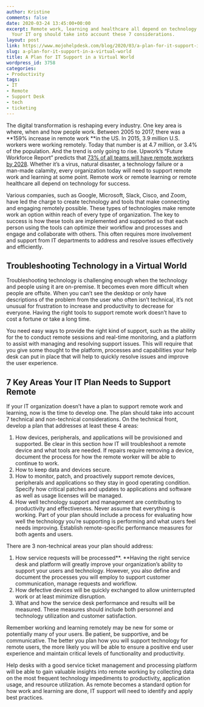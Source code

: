 ```yaml
---
author: Kristine
comments: false
date: 2020-03-24 13:45:00+00:00
excerpt: Remote work, learning and healthcare all depend on technology for success.
  Your IT org should take into account these 7 considerations.
layout: post
link: https://www.mojohelpdesk.com/blog/2020/03/a-plan-for-it-support-in-a-virtual-world/
slug: a-plan-for-it-support-in-a-virtual-world
title: A Plan for IT Support in a Virtual World
wordpress_id: 3758
categories:
- Productivity
tags:
- IT
- Remote
- Support Desk
- tech
- ticketing
---
```





The digital transformation is reshaping every industry. One key area is where, when and how people work. Between 2005 to 2017, there was a **159% increase in remote work **in the US. In 2015, 3.9 million U.S. workers were working remotely. Today that number is at 4.7 million, or 3.4% of the population. And the trend is only going to rise. Upwork’s “Future Workforce Report” predicts that [73% of all teams will have remote workers by 2028](https://www.upwork.com/press/2019/03/05/third-annual-future-workforce-report/). Whether it’s a virus, natural disaster, a technology failure or a man-made calamity, every organization today will need to support remote work and learning at some point. Remote work or remote learning or remote healthcare all depend on technology for success.







Various companies, such as Google, Microsoft, Slack, Cisco, and Zoom, have led the charge to create technology and tools that make connecting and engaging remotely possible. These types of technologies make remote work an option within reach of every type of organization. The key to success is how these tools are implemented and supported so that each person using the tools can optimize their workflow and processes and engage and collaborate with others. This often requires more involvement and support from IT departments to address and resolve issues effectively and efficiently.







## **Troubleshooting Technology in a Virtual World**







Troubleshooting technology is challenging enough when the technology and people using it are on-premise. It becomes even more difficult when people are offsite. When you can’t see the desktop or only have descriptions of the problem from the user who often isn’t technical, it’s not unusual for frustration to increase and productivity to decrease for everyone. Having the right tools to support remote work doesn’t have to cost a fortune or take a long time.







You need easy ways to provide the right kind of support, such as the ability for the to conduct remote sessions and real-time monitoring, and a platform to assist with managing and resolving support issues. This will require that you give some thought to the platform, processes and capabilities your help desk can put in place that will help to quickly resolve issues and improve the user experience.







## **7 Key Areas Your IT Plan Needs to Support Remote**







If your IT organization doesn’t have a plan to support remote work and learning, now is the time to develop one. The plan should take into account 7 technical and non-technical considerations. On the technical front, develop a plan that addresses at least these 4 areas:







  1. How devices, peripherals, and applications will be provisioned and supported. Be clear in this section how IT will troubleshoot a remote device and what tools are needed. If repairs require removing a device, document the process for how the remote worker will be able to continue to work.
  2. How to keep data and devices secure.
  3. How to monitor, patch, and proactively support remote devices, peripherals and applications so they stay in good operating condition. Specify how critical patches and updates to applications and software as well as usage licenses will be managed.
  4. How well technology support and management are contributing to productivity and effectiveness. Never assume that everything is working. Part of your plan should include a process for evaluating how well the technology you’re supporting is performing and what users feel needs improving. Establish remote-specific performance measures for both agents and users.






There are 3 non-technical areas your plan should address:







  1. How service requests will be processed**. **Having the right service desk and platform will greatly improve your organization’s ability to support your users and technology. However, you also define and document the processes you will employ to support customer communication, manage requests and workflow.
  2. How defective devices will be quickly exchanged to allow uninterrupted work or at least minimize disruption.
  3. What and how the service desk performance and results will be measured. These measures should include both personnel and technology utilization and customer satisfaction.






Remember working and learning remotely may be new for some or potentially many of your users. Be patient, be supportive, and be communicative. The better you plan how you will support technology for remote users, the more likely you will be able to ensure a positive end user experience and maintain critical levels of functionality and productivity. 







Help desks with a good service ticket management and processing platform will be able to gain valuable insights into remote working by collecting data on the most frequent technology impediments to productivity, application usage, and resource utilization. As remote becomes a standard option for how work and learning are done, IT support will need to identify and apply best practices.




